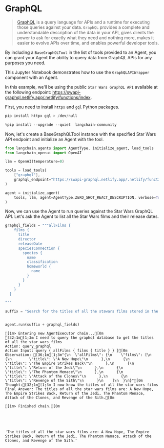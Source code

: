 # GraphQL

>[GraphQL](https://graphql.org/) is a query language for APIs and a runtime for executing those queries against your data. `GraphQL` provides a complete and understandable description of the data in your API, gives clients the power to ask for exactly what they need and nothing more, makes it easier to evolve APIs over time, and enables powerful developer tools.

By including a `BaseGraphQLTool` in the list of tools provided to an Agent, you can grant your Agent the ability to query data from GraphQL APIs for any purposes you need.

This Jupyter Notebook demonstrates how to use the `GraphQLAPIWrapper` component with an Agent.

In this example, we'll be using the public `Star Wars GraphQL API` available at the following endpoint: https://swapi-graphql.netlify.app/.netlify/functions/index.

First, you need to install `httpx` and `gql` Python packages.


```python
pip install httpx gql > /dev/null
```


```python
%pip install --upgrade --quiet  langchain-community
```

Now, let's create a BaseGraphQLTool instance with the specified Star Wars API endpoint and initialize an Agent with the tool.


```python
from langchain.agents import AgentType, initialize_agent, load_tools
from langchain_openai import OpenAI

llm = OpenAI(temperature=0)

tools = load_tools(
    ["graphql"],
    graphql_endpoint="https://swapi-graphql.netlify.app/.netlify/functions/index",
)

agent = initialize_agent(
    tools, llm, agent=AgentType.ZERO_SHOT_REACT_DESCRIPTION, verbose=True
)
```

Now, we can use the Agent to run queries against the Star Wars GraphQL API. Let's ask the Agent to list all the Star Wars films and their release dates.


```python
graphql_fields = """allFilms {
    films {
      title
      director
      releaseDate
      speciesConnection {
        species {
          name
          classification
          homeworld {
            name
          }
        }
      }
    }
  }

"""

suffix = "Search for the titles of all the stawars films stored in the graphql database that has this schema "


agent.run(suffix + graphql_fields)
```

    
    
    [1m> Entering new AgentExecutor chain...[0m
    [32;1m[1;3m I need to query the graphql database to get the titles of all the star wars films
    Action: query_graphql
    Action Input: query { allFilms { films { title } } }[0m
    Observation: [36;1m[1;3m"{\n  \"allFilms\": {\n    \"films\": [\n      {\n        \"title\": \"A New Hope\"\n      },\n      {\n        \"title\": \"The Empire Strikes Back\"\n      },\n      {\n        \"title\": \"Return of the Jedi\"\n      },\n      {\n        \"title\": \"The Phantom Menace\"\n      },\n      {\n        \"title\": \"Attack of the Clones\"\n      },\n      {\n        \"title\": \"Revenge of the Sith\"\n      }\n    ]\n  }\n}"[0m
    Thought:[32;1m[1;3m I now know the titles of all the star wars films
    Final Answer: The titles of all the star wars films are: A New Hope, The Empire Strikes Back, Return of the Jedi, The Phantom Menace, Attack of the Clones, and Revenge of the Sith.[0m
    
    [1m> Finished chain.[0m
    




    'The titles of all the star wars films are: A New Hope, The Empire Strikes Back, Return of the Jedi, The Phantom Menace, Attack of the Clones, and Revenge of the Sith.'


